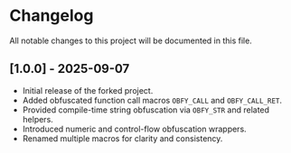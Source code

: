 # Changelog

All notable changes to this project will be documented in this file.

## [1.0.0] - 2025-09-07
- Initial release of the forked project.
- Added obfuscated function call macros `OBFY_CALL` and `OBFY_CALL_RET`.
- Provided compile-time string obfuscation via `OBFY_STR` and related helpers.
- Introduced numeric and control-flow obfuscation wrappers.
- Renamed multiple macros for clarity and consistency.

